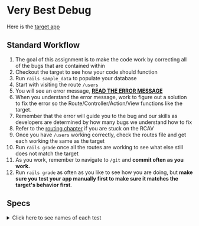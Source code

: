 # Very Best Debug

Here is the [target app](http://very-best-debug.matchthetarget.com/)

## Standard Workflow

  1. The goal of this assignment is to make the code work by correcting all of the bugs that are contained within
  1. Checkout the target to see how your code should function
  1. Run `rails sample_data` to populate your database
  1. Start with visiting the route `/users`
  1. You will see an error message, [**READ THE ERROR MESSAGE**](https://chapters.firstdraft.com/chapters/754#read-the-error-message-rtem)
  1. When you understand the error message, work to figure out a solution to fix the error so the Route/Controller/Action/View functions like the target.
  1. Remember that the error will guide you to the bug and our skills as developers are determined by how many bugs we understand how to fix
  1. Refer to the [routing chapter](https://chapters.firstdraft.com/chapters/772) if you are stuck on the RCAV
  1. Once you have `/users` working correctly, check the routes file and get each working the same as the target
  1. Run `rails grade` once all the routes are working to see what else still does not match the target
 1. As you work, remember to navigate to `/git` and **commit often as you work.**
 1. Run `rails grade` as often as you like to see how you are doing, but **make sure you test your app manually first to make sure it matches the target's behavior first**.

## Specs
<details>
  <summary>Click here to see names of each test</summary>

<li>/users has a functional Route Controller Action View </li>

<li>Home page is the same page as the /users page </li>

<li>/users displays each User record in a tr html element </li>

<li>/users displays a link to each User's details page </li>

<li>/users has one form to add a new User </li>

<li>/users has a label with the text 'Username' </li>

<li>/users has a button with the text 'Add user' </li>

<li>/users displays the usernames of all users </li>

<li>/users Add user form creates a user record when the form is submitted </li>

<li>/users Add user form saves the username when submitted </li>

<li>/users Add user form redirects to /users/[USERNAME] page when submitted </li>

<li>/users/[username] has a functional Route Controller Action View </li>

<li>/users/[username] displays the username of the user </li>

<li>/users/[username] has a label for 'Username', with text: 'Username' </li>

<li>/users/[username] has a button with text, 'Update user' </li>

<li>/users/[username] has username prepopulated in an input element </li>

<li>/users/[USERNAME] Update user form updates username when submitted </li>

<li>/users/[USERNAME] Update user form redirects to /users/[USERNAME] page </li>

<li>/venues has a functional Route Controller Action View </li>

<li>/venues has a form </li>

<li>/venues has a label for 'Address' with text: 'Address' </li>

<li>/venues has a label for 'Name' with text: 'Name' </li>

<li>/venues has a label for 'Neighborhood' with text: 'Neighborhood' </li>

<li>/venues has 3 input elements (one for address, name, & neighborhood) </li>

<li>/venues has a button with text 'Add venue' </li>

<li>/venues creates a venue when 'Add venue' form is submitted </li>

<li>/venues saves the name when 'Add venue' form is submitted </li>

<li>/venues saves the address when 'Add venue' form is submitted </li>

<li>/venues 'Add venue' form redirects to /venues/[venue ID] when submitted </li>

<li>/venues/[ID] displays the name of the venue </li>

<li>/venues/[ID] displays the comments that have been made on the venue </li>

<li>/venues/[ID] displays the usernames of the commenters of the venue </li>

<li>/delete_venue/[venue ID] removes a record from the venue table </li>

<li>/delete_venue/[venue ID] redirects to /venues </li>

<li>/venues/[ID] has at least one form </li>

<li>/venues/[ID] has all required forms (Edit venue and New Comment) </li>

<li>/venues/[ID] has a label with text 'Address' </li>

<li>/venues/[ID] has a label with text 'Name' </li>

<li>/venues/[ID] has one textarea for comment </li>

<li>/venues/[ID] has a button with text 'Update venue' </li>

<li>/venues/[ID] 'Update venue' form has address prepopulated in an input element </li>

<li>/venues/[ID] 'Update venue' form has neighborhood prepopulated in an input element </li>

<li>/venues/[ID] 'Update venue' form has name prepopulated in an input element </li>

<li>/venues/[ID] 'Update venue' form updates name when submitted </li>

<li>/venues/[ID] 'Update venue' form updates the venue's address column when submitted </li>

<li>/venues/[ID] 'Update venue' form redirects to the venue's details page when updating venue </li>

<li>/venues/[ID] — Add comment form has a label with text 'Author ID' </li>

<li>/venues/[ID] — Add comment form has a label with text 'Comment' </li>

<li>/venues/[ID] — Add comment form has a textarea for the comment </li>

<li>/venues/[ID] — Add comment form has a button with text 'Add comment' </li>

<li>/venues/[ID] — Add comment form creates a new comment record when submitted </li>

<li>/venues/[ID] — Add comment form redirects to /venues/[ID] when creating new comment </li>

</details>